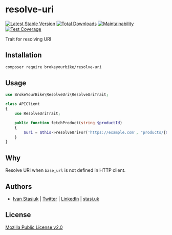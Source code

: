 # resolve-uri

[![Latest Stable Version](https://img.shields.io/github/v/release/brokeyourbike/resolve-uri-php)](https://github.com/brokeyourbike/resolve-uri-php/releases)
[![Total Downloads](https://poser.pugx.org/brokeyourbike/resolve-uri/downloads)](https://packagist.org/packages/brokeyourbike/resolve-uri)
[![Maintainability](https://api.codeclimate.com/v1/badges/3df6e54f7cf05830ded9/maintainability)](https://codeclimate.com/github/brokeyourbike/resolve-uri-php/maintainability)
[![Test Coverage](https://api.codeclimate.com/v1/badges/3df6e54f7cf05830ded9/test_coverage)](https://codeclimate.com/github/brokeyourbike/resolve-uri-php/test_coverage)

Trait for resolving URI

## Installation

```bash
composer require brokeyourbike/resolve-uri
```

## Usage

```php
use BrokeYourBike\ResolveUri\ResolveUriTrait;

class APIClient
{
    use ResolveUriTrait;

    public function fetchProduct(string $productId)
    {
        $uri = $this->resolveUriFor('https://example.com', "products/{$productId}");
    }
}
```

## Why
Resolve URI when `base_url` is not defined in HTTP client.

## Authors
- [Ivan Stasiuk](https://github.com/brokeyourbike) | [Twitter](https://twitter.com/brokeyourbike) | [LinkedIn](https://www.linkedin.com/in/brokeyourbike) | [stasi.uk](https://stasi.uk)

## License
[Mozilla Public License v2.0](https://github.com/brokeyourbike/resolve-uri-php/blob/main/LICENSE)

